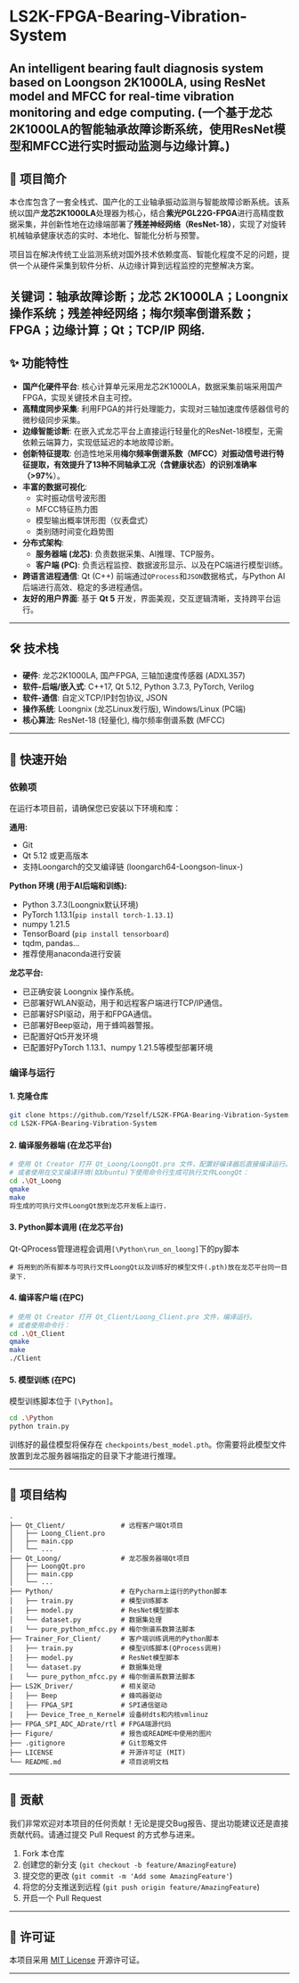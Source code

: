 # LS2K-FPGA-Bearing-Vibration-System
An intelligent bearing fault diagnosis system based on Loongson 2K1000LA, using ResNet model and MFCC for real-time vibration monitoring and edge computing. (一个基于龙芯2K1000LA的智能轴承故障诊断系统，使用ResNet模型和MFCC进行实时振动监测与边缘计算。)
---

## 📖 项目简介

本仓库包含了一套全栈式、国产化的工业轴承振动监测与智能故障诊断系统。该系统以国产**龙芯2K1000LA**处理器为核心，结合**紫光PGL22G-FPGA**进行高精度数据采集，并创新性地在边缘端部署了**残差神经网络（ResNet-18）**，实现了对旋转机械轴承健康状态的实时、本地化、智能化分析与预警。

项目旨在解决传统工业监测系统对国外技术依赖度高、智能化程度不足的问题，提供一个从硬件采集到软件分析、从边缘计算到远程监控的完整解决方案。

关键词：轴承故障诊断；龙芯 2K1000LA；Loongnix 操作系统；残差神经网络；梅尔频率倒谱系数；FPGA；边缘计算；Qt；TCP/IP 网络.
---

## ✨ 功能特性

*   **国产化硬件平台**: 核心计算单元采用龙芯2K1000LA，数据采集前端采用国产FPGA，实现关键技术自主可控。
*   **高精度同步采集**: 利用FPGA的并行处理能力，实现对三轴加速度传感器信号的微秒级同步采集。
*   **边缘智能诊断**: 在嵌入式龙芯平台上直接运行轻量化的ResNet-18模型，无需依赖云端算力，实现低延迟的本地故障诊断。
*   **创新特征提取**: 创造性地采用**梅尔频率倒谱系数（MFCC）**对振动信号进行特征提取，有效提升了13种不同轴承工况（含健康状态）的识别准确率（**>97%**）。
*   **丰富的数据可视化**:
    *   实时振动信号波形图
    *   MFCC特征热力图
    *   模型输出概率饼形图（仪表盘式）
    *   类别随时间变化趋势图
*   **分布式架构**:
    *   **服务器端 (龙芯)**: 负责数据采集、AI推理、TCP服务。
    *   **客户端 (PC)**: 负责远程监控、数据波形显示、以及在PC端进行模型训练。
*   **跨语言进程通信**: Qt (C++) 前端通过`QProcess`和`JSON`数据格式，与Python AI后端进行高效、稳定的多进程通信。
*   **友好的用户界面**: 基于 **Qt 5** 开发，界面美观，交互逻辑清晰，支持跨平台运行。

---

## 🛠️ 技术栈

*   **硬件**: 龙芯2K1000LA, 国产FPGA, 三轴加速度传感器 (ADXL357)
*   **软件-后端/嵌入式**: C++17, Qt 5.12, Python 3.7.3, PyTorch, Verilog
*   **软件-通信**: 自定义TCP/IP封包协议, JSON
*   **操作系统**: Loongnix (龙芯Linux发行版), Windows/Linux (PC端)
*   **核心算法**: ResNet-18 (轻量化), 梅尔频率倒谱系数 (MFCC)

---

## 🚀 快速开始

### 依赖项

在运行本项目前，请确保您已安装以下环境和库：

**通用:**
*   Git
*   Qt 5.12 或更高版本
*   支持Loongarch的交叉编译链 (loongarch64-Loongson-linux-)

**Python 环境 (用于AI后端和训练):**
*   Python 3.7.3(Loongnix默认环境)
*   PyTorch 1.13.1(`pip install torch-1.13.1`)
*   numpy 1.21.5
*   TensorBoard (`pip install tensorboard`)
*   tqdm, pandas...
*   推荐使用anaconda进行安装

**龙芯平台:**
*   已正确安装 Loongnix 操作系统。
*   已部署好WLAN驱动，用于和远程客户端进行TCP/IP通信。
*   已部署好SPI驱动，用于和FPGA通信。
*   已部署好Beep驱动，用于蜂鸣器警报。
*   已配置好Qt5开发环境
*   已配置好PyTorch 1.13.1、numpy 1.21.5等模型部署环境

### 编译与运行

#### 1. 克隆仓库
```bash
git clone https://github.com/Yzself/LS2K-FPGA-Bearing-Vibration-System.git
cd LS2K-FPGA-Bearing-Vibration-System
```

#### 2. 编译服务器端 (在龙芯平台)
```bash
# 使用 Qt Creator 打开 Qt_Loong/LoongQt.pro 文件，配置好编译器后直接编译运行。
# 或者使用在交叉编译环境(如Ubuntu)下使用命令行生成可执行文件LoongQt：
cd .\Qt_Loong
qmake
make
将生成的可执行文件LoongQt放到龙芯开发板上运行.
```

#### 3. Python脚本调用 (在龙芯平台)
Qt-QProcess管理进程会调用`[\Python\run_on_loong]`下的py脚本
```
# 将用到的所有脚本与可执行文件LoongQt以及训练好的模型文件(.pth)放在龙芯平台同一目录下.
```

#### 4. 编译客户端 (在PC)
```bash
# 使用 Qt Creator 打开 Qt_Client/Loong_Client.pro 文件，编译运行。
# 或者使用命令行：
cd .\Qt_Client
qmake
make
./Client
```

#### 5. 模型训练 (在PC)
模型训练脚本位于 `[\Python]`。
```bash
cd .\Python
python train.py 
```
训练好的最佳模型将保存在 `checkpoints/best_model.pth`。你需要将此模型文件放置到龙芯服务器端指定的目录下才能进行推理。

---

## 📁 项目结构

```
.
├── Qt_Client/              # 远程客户端Qt项目
│   ├── Loong_Client.pro
│   ├── main.cpp
│   └── ...
├── Qt_Loong/               # 龙芯服务器端Qt项目
│   ├── LoongQt.pro
│   ├── main.cpp
│   └── ...
├── Python/                 # 在Pycharm上运行的Python脚本
│   ├── train.py            # 模型训练脚本
│   ├── model.py            # ResNet模型脚本
│   └── dataset.py          # 数据集处理
|   └── pure_python_mfcc.py # 梅尔倒谱系数算法脚本
├── Trainer_For_Client/     # 客户端训练调用的Python脚本
│   ├── train.py            # 模型训练脚本(QProcess调用)
│   ├── model.py            # ResNet模型脚本
│   └── dataset.py          # 数据集处理
|   └── pure_python_mfcc.py # 梅尔倒谱系数算法脚本
├── LS2K_Driver/            # 相关驱动
│   ├── Beep                # 蜂鸣器驱动
│   ├── FPGA_SPI            # SPI通信驱动
|   ├── Device_Tree_n_Kernel# 设备树dts和内核vmlinuz
├── FPGA_SPI_ADC_ADrate/rtl # FPGA端源代码                 
├── Figure/                 # 报告或README中使用的图片
├── .gitignore              # Git忽略文件
├── LICENSE                 # 开源许可证 (MIT)
└── README.md               # 项目说明文档
```

---

## 🤝 贡献

我们非常欢迎对本项目的任何贡献！无论是提交Bug报告、提出功能建议还是直接贡献代码。请通过提交 Pull Request 的方式参与进来。

1.  Fork 本仓库
2.  创建您的新分支 (`git checkout -b feature/AmazingFeature`)
3.  提交您的更改 (`git commit -m 'Add some AmazingFeature'`)
4.  将您的分支推送到远程 (`git push origin feature/AmazingFeature`)
5.  开启一个 Pull Request

---

## 📜 许可证

本项目采用 [MIT License](LICENSE) 开源许可证。

---
